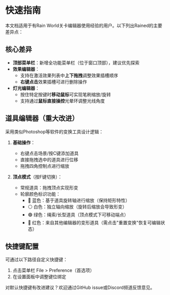 # 快速指南
本文档适用于有Rain World关卡编辑器使用经验的用户。以下列出Rained的主要差异点：

## 核心差异
- **顶部菜单栏**：新增全功能菜单栏（位于窗口顶部），建议优先探索
- **效果编辑器**：
    - 支持在激活效果列表中**上下拖拽**调整效果插槽顺序
    - **右键点击**效果插槽可进行删除操作
- **灯光编辑器**：
    - 按住特定按键时**移动鼠标**可实现笔刷缩放/旋转
    - 支持通过**鼠标直接操控**光晕环调整光线角度

## 道具编辑器（重大改进）
采用类似Photoshop等软件的变换工具设计逻辑：

1. **基础操作**：

    - 右键点击场景/按C键添加道具
    - 直接拖拽选中的道具进行位移
    - 拖拽四角控制点进行缩放

2. **顶点模式**（按F键切换）：

    - 常规道具：拖拽顶点实现形变
    - 轮廓颜色标识功能：
        - 🔵 蓝色：基于道具旋转轴进行缩放（保持矩形特性）
        - ⚪ 白色：独立轴向缩放（旋转后缩放会导致形变）
        - 🟢 绿色：绳索/长型道具（顶点模式下可移动端点）
        - 🔴 红色：来自其他编辑器的变形道具（需点击"重置变换"恢复可编辑状态）

## 快捷键配置
可通过以下路径自定义快捷键：

1. 点击菜单栏 File > Preference（首选项）
2. 在设置面板中调整键位绑定

对默认快捷键有改进建议？欢迎通过GitHub issue或Discord频道反馈意见。
